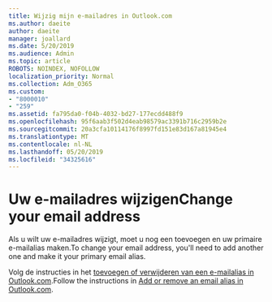 ```yaml
---
title: Wijzig mijn e-mailadres in Outlook.com
ms.author: daeite
author: daeite
manager: joallard
ms.date: 5/20/2019
ms.audience: Admin
ms.topic: article
ROBOTS: NOINDEX, NOFOLLOW
localization_priority: Normal
ms.collection: Adm_O365
ms.custom:
- "8000010"
- "259"
ms.assetid: fa795da0-f04b-4032-bd27-177ecdd488f9
ms.openlocfilehash: 95f6aab3f502d4eab98579ac3391b716c2959b2e
ms.sourcegitcommit: 20a3cfa10114176f8997fd151e83d167a81945e4
ms.translationtype: MT
ms.contentlocale: nl-NL
ms.lasthandoff: 05/20/2019
ms.locfileid: "34325616"
---
```

# <a name="change-your-email-address"></a><span data-ttu-id="aa92d-102">Uw e-mailadres wijzigen</span><span class="sxs-lookup"><span data-stu-id="aa92d-102">Change your email address</span></span>

<span data-ttu-id="aa92d-103">Als u wilt uw e-mailadres wijzigt, moet u nog een toevoegen en uw primaire e-mailalias maken.</span><span class="sxs-lookup"><span data-stu-id="aa92d-103">To change your email address, you'll need to add another one and make it your primary email alias.</span></span>
  
<span data-ttu-id="aa92d-104">Volg de instructies in het [toevoegen of verwijderen van een e-mailalias in Outlook.com](https://go.microsoft.com/fwlink/p/?linkid=873115).</span><span class="sxs-lookup"><span data-stu-id="aa92d-104">Follow the instructions in [Add or remove an email alias in Outlook.com](https://go.microsoft.com/fwlink/p/?linkid=873115).</span></span>